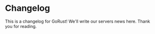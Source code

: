 Changelog
=========
This is a changelog for GoRust! We'll write our servers news here.
   Thank you for reading.
